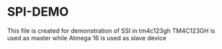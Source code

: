 # SPI-DEMO

This file is created for demonstration of SSI in tm4c123gh 
TM4C123GH is used as master while Atmega 16 is used as slave device
